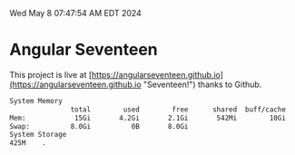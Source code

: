 Wed May  8 07:47:54 AM EDT 2024

# Angular Seventeen


This project is live at [https://angularseventeen.github.io](https://angularseventeen.github.io "Seventeen!") thanks to Github.

```bash
System Memory
               total        used        free      shared  buff/cache   available
Mem:            15Gi       4.2Gi       2.1Gi       542Mi        10Gi        11Gi
Swap:          8.0Gi          0B       8.0Gi
System Storage
425M	.
```
